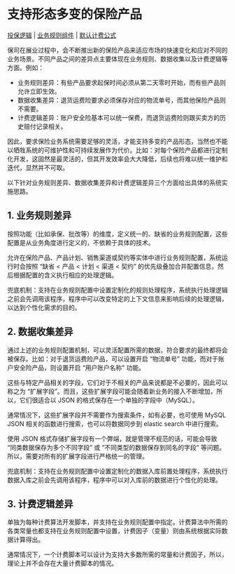 # 支持形态多变的保险产品<!-- omit in toc -->

[投保逻辑](https://github.com/fooins/insbiz/blob/main/src/components/policies/services/accept/index.js) | [业务规则组件](https://github.com/fooins/insbiz/blob/main/src/libraries/biz-config/index.js) | [默认计费公式](https://github.com/fooins/insbiz/blob/main/src/libraries/formulas/default.js)

保司在展业过程中，会不断推出新的保险产品来适应市场的快速变化和应对不同的业务场景。不同产品之间的差异点主要体现在业务规则、数据收集以及计费逻辑等方面。例如：

- 业务规则差异：有些产品要求起保时间必须从第二天零时开始，而有些产品则允许立即生效。
- 数据收集差异：退货运费险要求必须保存对应的物流单号，而其他保险产品则不需要。
- 计费逻辑差异：账户安全险基本可以统一保费，而退货运费险则跟买卖方的历史赔付记录相关。

因此，要求保险业务系统需要足够的灵活，才能支持多变的产品形态，当然也不能以牺牲系统的可维护性和可持续发展作为代价。比如：对每个保险产品都进行定制化开发，这固然是最灵活的，但其开发效率会大大降低，后续也将难以统一维护和迭代，显然并不可取。

以下针对业务规则差异、数据收集差异和计费逻辑差异三个方面给出具体的系统实施思路。

## 1. 业务规则差异

按照功能（比如承保、批改等）的维度，定义统一的、缺省的业务规则配置，这些配置是从业务角度进行定义的，不依赖于具体的技术。

允许在保险产品、产品计划、销售渠道或契约等实体中进行业务规则配置，系统运行时会按照 “缺省 < 产品 < 计划 < 渠道 < 契约” 的优先级叠加合并配置信息，然后根据配置的含义执行相应的处理逻辑。

兜底机制：支持在业务规则配置中设置定制化的规则处理程序，系统执行处理逻辑之前会先调用该程序，程序中可以改变特定的上下文信息来影响后续的处理逻辑，以达到个性化需求的目的。

## 2. 数据收集差异

通过上述的业务规则配置机制，可以灵活配置所需的数据，符合要求的最终都将会被保存。比如：对于退货运费险产品，可以设置开启 “物流单号” 功能，而对于账户安全险产品，则设置开启 “用户账户名称” 功能。

这些与特定产品相关的字段，它们对于不相关的产品来说都是不必要的，因此可以称之为 “扩展字段”。而且，这些扩展字段可能会随着新业务的接入不断增加，所以，它们很适合以 JSON 的格式保存在一个单独的字段中（MySQL）。

通常情况下，这些扩展字段并不需要作为搜索条件，如有必要，也可使用 MySQL JSON 相关的函数进行搜索，也可以将数据同步到 elastic search 中进行搜索。

使用 JSON 格式存储扩展字段有一个弊端，就是管理不规范的话，可能会导致 “同类数据保存为多个不同字段” 或 “不同类型的数据保存到同名的字段” 等问题。所以，需要对所有的扩展字段进行严格统一的管理。

兜底机制：支持在业务规则配置中设置定制化的数据入库前置处理程序，系统执行数据入库之前会先调用该程序，程序中可以对入库前的数据进行个性化的处理。

## 3. 计费逻辑差异

单独为每种计费算法开发脚本，并支持在业务规则配置中指定。计费算法中所需的各类常量也都支持在业务规则配置中设置，计费因子（变量）则由系统根据实际数据计算得出。

通常情况下，一个计费脚本可以设计为支持大多数所需的常量和计费因子，所以，理论上并不会存在大量计费脚本的情况。
